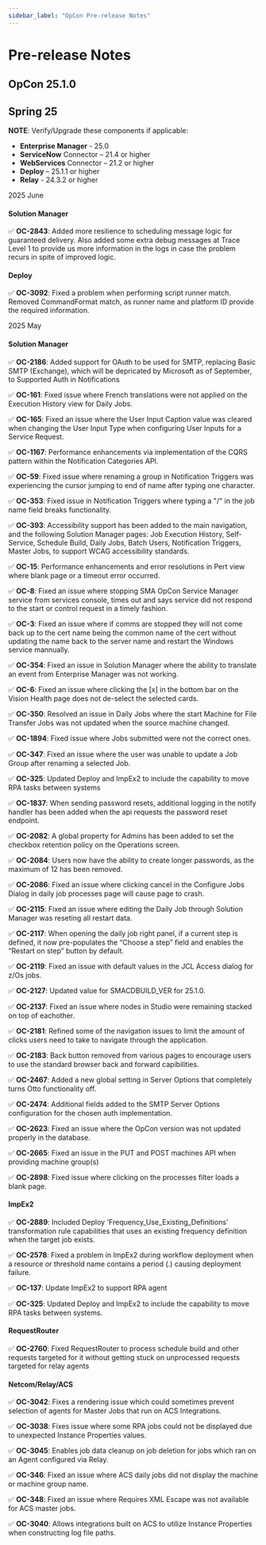 ```yaml
---
sidebar_label: "OpCon Pre-release Notes"
---
```


# Pre-release Notes

## OpCon 25.1.0

## Spring 25

**NOTE**: Verify/Upgrade these components if applicable: 

* **Enterprise Manager** - 25.0 
* **ServiceNow** Connector – 21.4 or higher
* **WebServices** Connector – 21.2 or higher
* **Deploy** – 25.1.1 or higher
* **Relay** - 24.3.2 or higher

2025 June
#### Solution Manager
:white_check_mark: **OC-2843**: Added more resilience to scheduling message logic for guaranteed delivery. Also added some extra debug messages at Trace Level 1 to provide us more information in the logs in case the problem recurs in spite of improved logic.

#### Deploy
:white_check_mark: **OC-3092**: Fixed a problem when performing script runner match. Removed CommandFormat match, as runner name and platform ID provide the required information.

2025 May

#### Solution Manager

:white_check_mark: **OC-2186**: Added support for OAuth to be used for SMTP, replacing Basic SMTP (Exchange), which will be depricated by Microsoft as of September, to Supported Auth in Notifications

:white_check_mark: **OC-161**: Fixed issue where French translations were not applied on the Execution History view for Daily Jobs.

:white_check_mark: **OC-165**: Fixed an issue where the User Input Caption value was cleared when changing the User Input Type when configuring User Inputs for a Service Request.

:white_check_mark: **OC-1167**: Performance enhancements via implementation of the CQRS pattern within the Notification Categories API.

:white_check_mark: **OC-59**: Fixed issue where renaming a group in Notification Triggers was experiencing the cursor jumping to end of name after typing one character.

:white_check_mark: **OC-353**: Fixed issue in Notification Triggers where typing a "/" in the job name field breaks functionality.

:white_check_mark: **OC-393**: Accessibility support has been added to the main navigation, and the following Solution Manager pages: Job Execution History, Self-Service, Schedule Build, Daily Jobs, Batch Users, Notification Triggers, Master Jobs,  to support WCAG accessibility standards.

:white_check_mark: **OC-15**: Performance enhancements and error resolutions in Pert view where blank page or a timeout error occurred.

:white_check_mark: **OC-8**: Fixed an issue where stopping SMA OpCon Service Manager service from services console, times out and says service did not respond to the start or control request in a timely fashion.

:white_check_mark: **OC-3**: Fixed an issue where if comms are stopped they will not come back up to the cert name being the common name of the cert without updating the name back to the server name and restart the Windows service mannually.

:white_check_mark: **OC-354**: Fixed an issue in Solution Manager where the ability to translate an event from Enterprise Manager was not working.

:white_check_mark: **OC-6**: Fixed an issue where clicking the [x] in the bottom bar on the Vision Health page does not de-select the selected cards.

:white_check_mark: **OC-350**: Resolved an issue in Daily Jobs where the start Machine for File Transfer Jobs was not updated when the source machine changed.

:white_check_mark: **OC-1894**: Fixed issue where Jobs submitted were not the correct ones.

:white_check_mark: **OC-347**: Fixed an issue where the user was unable to update a Job Group after renaming a selected Job.

:white_check_mark: **OC-325**: Updated Deploy and ImpEx2 to include the capability to move RPA tasks between systems

:white_check_mark: **OC-1837**: When sending password resets, additional logging in the notify handler has been added when the api requests the password reset endpoint.

:white_check_mark: **OC-2082**: A global property for Admins has been added to set the checkbox retention policy on the Operations screen.

:white_check_mark: **OC-2084**: Users now have the ability to create longer passwords, as the maximum of 12 has been removed.

:white_check_mark: **OC-2086**: Fixed an issue where clicking cancel in the Configure Jobs Dialog in daily job processes page will cause page to crash.

:white_check_mark: **OC-2115**: Fixed an issue where editing the Daily Job through Solution Manager was reseting all restart data.

:white_check_mark: **OC-2117**: When opening the daily job right panel, if a current step is defined, it now pre-populates the “Choose a step” field and enables the “Restart on step” button by default.

:white_check_mark: **OC-2119**: Fixed an issue with default values in the JCL Access dialog for z/Os jobs.

:white_check_mark: **OC-2127**: Updated value for SMACDBUILD_VER for 25.1.0.

:white_check_mark: **OC-2137**: Fixed an issue where nodes in Studio were remaining stacked on top of eachother.

:white_check_mark: **OC-2181**: Refined some of the navigation issues to limit the amount of clicks users need to take to navigate through the application.

:white_check_mark: **OC-2183**: Back button removed from various pages to encourage users to use the standard browser back and forward capibilities.

:white_check_mark: **OC-2467**: Added a new global setting in Server Options that completely turns Otto functionality off.

:white_check_mark: **OC-2474**: Additional fields added to the SMTP Server Options configuration for the chosen auth implementation.

:white_check_mark: **OC-2623**: Fixed an issue where the OpCon version was not updated properly in the database.

:white_check_mark: **OC-2665**: Fixed an issue in the PUT and POST machines API when providing machine group(s)

:white_check_mark: **OC-2898**: Fixed issue where clicking on the processes filter loads a blank page.

#### ImpEx2
:white_check_mark: **OC-2889**: Included Deploy 'Frequency_Use_Existing_Definitions' transformation rule capabilities that uses an existing frequency definition when the target job exists.

:white_check_mark: **OC-2578**: Fixed a problem in ImpEx2 during workflow deployment when a resource or threshold name contains a period (.) causing deployment failure.

:white_check_mark: **OC-137**: Update ImpEx2 to support RPA agent 

:white_check_mark: **OC-325**: Updated Deploy and ImpEx2 to include the capability to move RPA tasks between systems.

#### RequestRouter
:white_check_mark: **OC-2760**: Fixed RequestRouter to process schedule build and other requests targeted for it without getting stuck on unprocessed requests targeted for relay agents

#### Netcom/Relay/ACS
:white_check_mark: **OC-3042**: Fixes a rendering issue which could sometimes prevent selection of agents for Master Jobs that run on ACS Integrations.

:white_check_mark: **OC-3038**: Fixes issue where some RPA jobs could not be displayed due to unexpected Instance Properties values.

:white_check_mark: **OC-3045**: Enables job data cleanup on job deletion for jobs which ran on an Agent configured via Relay.

:white_check_mark: **OC-346**: Fixed an issue where ACS daily jobs did not display the machine or machine group name. 

:white_check_mark: **OC-348**: Fixed an issue where Requires XML Escape was not available for ACS master jobs.

:white_check_mark: **OC-3040**: Allows integrations built on ACS to utilize Instance Properties when constructing log file paths.

















